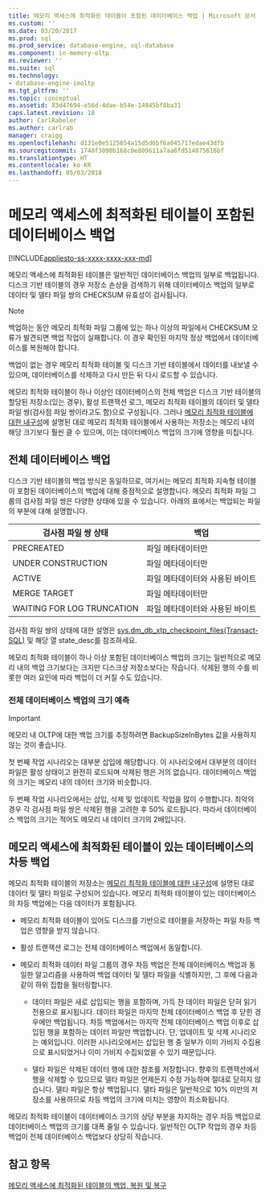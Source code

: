 ```yaml
---
title: 메모리 액세스에 최적화된 테이블이 포함된 데이터베이스 백업 | Microsoft 문서
ms.custom: ''
ms.date: 03/20/2017
ms.prod: sql
ms.prod_service: database-engine, sql-database
ms.component: in-memory-oltp
ms.reviewer: ''
ms.suite: sql
ms.technology:
- database-engine-imoltp
ms.tgt_pltfrm: ''
ms.topic: conceptual
ms.assetid: 83d47694-e56d-4dae-b54e-14945bf8ba31
caps.latest.revision: 18
author: CarlRabeler
ms.author: carlrab
manager: craigg
ms.openlocfilehash: d131e0e5125654a15d5d6bf6a045717edae43dfb
ms.sourcegitcommit: 1740f3090b168c0e809611a7aa6fd514075616bf
ms.translationtype: HT
ms.contentlocale: ko-KR
ms.lasthandoff: 05/03/2018
---
```

# <a name="backing-up-a-database-with-memory-optimized-tables"></a>메모리 액세스에 최적화된 테이블이 포함된 데이터베이스 백업
[!INCLUDE[appliesto-ss-xxxx-xxxx-xxx-md](../../includes/appliesto-ss-xxxx-xxxx-xxx-md.md)]

  메모리 액세스에 최적화된 테이블은 일반적인 데이터베이스 백업의 일부로 백업됩니다. 디스크 기반 테이블의 경우 저장소 손상을 검색하기 위해 데이터베이스 백업의 일부로 데이터 및 델타 파일 쌍의 CHECKSUM 유효성이 검사됩니다.  
  
> [!NOTE]  
>  백업하는 동안 메모리 최적화 파일 그룹에 있는 하나 이상의 파일에서 CHECKSUM 오류가 발견되면 백업 작업이 실패합니다. 이 경우 확인된 마지막 정상 백업에서 데이터베이스를 복원해야 합니다.  
>   
>  백업이 없는 경우 메모리 최적화 테이블 및 디스크 기반 테이블에서 데이터를 내보낼 수 있으며, 데이터베이스를 삭제하고 다시 만든 뒤 다시 로드할 수 있습니다.  
  
 메모리 최적화 테이블이 하나 이상인 데이터베이스의 전체 백업은 디스크 기반 테이블의 할당된 저장소(있는 경우), 활성 트랜잭션 로그, 메모리 최적화 테이블의 데이터 및 델타 파일 쌍(검사점 파일 쌍이라고도 함)으로 구성됩니다. 그러나 [메모리 최적화 테이블에 대한 내구성](../../relational-databases/in-memory-oltp/durability-for-memory-optimized-tables.md)에 설명된 대로 메모리 최적화 테이블에서 사용하는 저장소는 메모리 내의 해당 크기보다 훨씬 클 수 있으며, 이는 데이터베이스 백업의 크기에 영향을 미칩니다.  
  
## <a name="full-database-backup"></a>전체 데이터베이스 백업  
 디스크 기반 테이블의 백업 방식은 동일하므로, 여기서는 메모리 최적화 지속형 테이블이 포함된 데이터베이스의 백업에 대해 중점적으로 설명합니다. 메모리 최적화 파일 그룹의 검사점 파일 쌍은 다양한 상태에 있을 수 있습니다. 아래의 표에서는 백업되는 파일의 부분에 대해 설명합니다.  
  
|검사점 파일 쌍 상태|백업|  
|--------------------------------|------------|  
|PRECREATED|파일 메타데이터만|  
|UNDER CONSTRUCTION|파일 메타데이터만|  
|ACTIVE|파일 메타데이터와 사용된 바이트|  
|MERGE TARGET|파일 메타데이터만|  
|WAITING FOR LOG TRUNCATION|파일 메타데이터와 사용된 바이트|  
  
 검사점 파일 쌍의 상태에 대한 설명은 [sys.dm_db_xtp_checkpoint_files&#40;Transact-SQL&#41;](../../relational-databases/system-dynamic-management-views/sys-dm-db-xtp-checkpoint-files-transact-sql.md) 및 해당 열 state_desc를 참조하세요.  
  
 메모리 최적화 테이블이 하나 이상 포함된 데이터베이스 백업의 크기는 일반적으로 메모리 내의 백업 크기보다는 크지만 디스크상 저장소보다는 작습니다. 삭제된 행의 수를 비롯한 여러 요인에 따라 백업이 더 커질 수도 있습니다.  
  
### <a name="estimating-size-of-full-database-backup"></a>전체 데이터베이스 백업의 크기 예측  
  
> [!IMPORTANT]  
>  메모리 내 OLTP에 대한 백업 크기를 추정하려면 BackupSizeInBytes 값을 사용하지 않는 것이 좋습니다.  
  
 첫 번째 작업 시나리오는 대부분 삽입에 해당합니다. 이 시나리오에서 대부분의 데이터 파일은 활성 상태이고 완전히 로드되며 삭제된 행은 거의 없습니다. 데이터베이스 백업의 크기는 메모리 내의 데이터 크기와 비슷합니다.  
  
 두 번째 작업 시나리오에서는 삽입, 삭제 및 업데이트 작업을 많이 수행합니다. 최악의 경우 각 검사점 파일 쌍은 삭제된 행을 고려한 후 50% 로드됩니다. 따라서 데이터베이스 백업의 크기는 적어도 메모리 내 데이터 크기의 2배입니다.  
  
## <a name="differential-backups-of-databases-with-memory-optimized-tables"></a>메모리 액세스에 최적화된 테이블이 있는 데이터베이스의 차등 백업  
 메모리 최적화 테이블의 저장소는 [메모리 최적화 테이블에 대한 내구성](../../relational-databases/in-memory-oltp/durability-for-memory-optimized-tables.md)에 설명된 대로 데이터 및 델타 파일로 구성되어 있습니다. 메모리 최적화 테이블이 있는 데이터베이스의 차등 백업에는 다음 데이터가 포함됩니다.  
  
-   메모리 최적화 테이블이 있어도 디스크를 기반으로 테이블을 저장하는 파일 차등 백업은 영향을 받지 않습니다.  
  
-   활성 트랜잭션 로그는 전체 데이터베이스 백업에서 동일합니다.  
  
-   메모리 최적화 데이터 파일 그룹의 경우 차등 백업은 전체 데이터베이스 백업과 동일한 알고리즘을 사용하여 백업 데이터 및 델타 파일을 식별하지만, 그 후에 다음과 같이 하위 집합을 필터링합니다.  
  
    -   데이터 파일은 새로 삽입되는 행을 포함하며, 가득 찬 데이터 파일은 닫혀 읽기 전용으로 표시됩니다. 데이터 파일은 마지막 전체 데이터베이스 백업 후 닫힌 경우에만 백업됩니다. 차등 백업에서는 마지막 전체 데이터베이스 백업 이후로 삽입된 행을 포함하는 데이터 파일만 백업합니다. 단, 업데이트 및 삭제 시나리오는 예외입니다. 이러한 시나리오에서는 삽입된 행 중 일부가 이미 가비지 수집용으로 표시되었거나 이미 가비지 수집되었을 수 있기 때문입니다.  
  
    -   델타 파일은 삭제된 데이터 행에 대한 참조를 저장합니다. 향후의 트랜잭션에서 행을 삭제할 수 있으므로 델타 파일은 언제든지 수정 가능하며 절대로 닫히지 않습니다. 델타 파일은 항상 백업됩니다. 델타 파일은 일반적으로 10% 미만의 저장소를 사용하므로 차등 백업의 크기에 미치는 영향이 최소화됩니다.  
  
 메모리 최적화 테이블이 데이터베이스 크기의 상당 부분을 차지하는 경우 차등 백업으로 데이터베이스 백업의 크기를 대폭 줄일 수 있습니다. 일반적인 OLTP 작업의 경우 차등 백업이 전체 데이터베이스 백업보다 상당히 작습니다.  
  
## <a name="see-also"></a>참고 항목  
 [메모리 액세스에 최적화된 테이블의 백업, 복원 및 복구](http://msdn.microsoft.com/library/3f083347-0fbb-4b19-a6fb-1818d545e281)  
  
  
